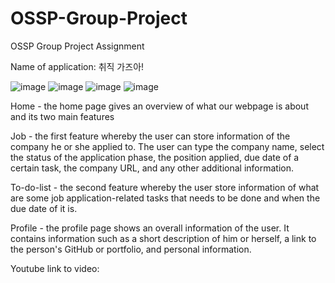 # OSSP-Group-Project
OSSP Group Project Assignment

Name of application: 취직 가즈아!

![image](https://user-images.githubusercontent.com/90780072/205310087-fea490fd-51ff-4ee9-8605-fe8533bd0356.png)
![image](https://user-images.githubusercontent.com/90780072/205310179-dd6d4858-a8e5-408d-b9d4-3374550450dd.png)
![image](https://user-images.githubusercontent.com/90780072/205310266-7fd0c52f-bd70-432c-a96b-77d0aa138563.png)
![image](https://user-images.githubusercontent.com/90780072/205310567-de11c0da-13ff-412b-9db9-74fb90a030f1.png)

Home - the home page gives an overview of what our webpage is about and its two main features

Job - the first feature whereby the user can store information of the company he or she applied to. The user can type the company name, select the status of the application phase, the position applied, due date of a certain task, the company URL, and any other additional information.

To-do-list - the second feature whereby the user store information of what are some job application-related tasks that needs to be done and when the due date of it is.

Profile - the profile page shows an overall information of the user. It contains information such as a short description of him or herself, a link to the person's GitHub or portfolio, and personal information.

Youtube link to video: 
